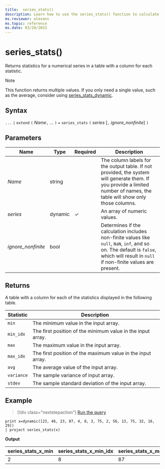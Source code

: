 ```yaml
---
title:  series_stats()
description: Learn how to use the series_stats() function to calculate the statistics for a numerical series using multiple columns.
ms.reviewer: alexans
ms.topic: reference
ms.date: 03/29/2023
---
```

# series_stats()

Returns statistics for a numerical series in a table with a column for each statistic.

> [!NOTE]
> This function returns multiple values. If you only need a single value, such as the average, consider using [series_stats_dynamic](./series-stats-dynamicfunction.md).

## Syntax

`...` `|` `extend` `(` *Name*`,` ... `)` `=` `series_stats` `(` *series* [`,` *ignore_nonfinite*] `)`

## Parameters

| Name | Type | Required | Description |
|--|--|--|--|
| *Name* | string | | The column labels for the output table. If not provided, the system will generate them. If you provide a limited number of names, the table will show only those columns.|
| *series* | dynamic | &check; | An array of numeric values.|
| *ignore_nonfinite* | bool | | Determines if the calculation includes non-finite values like `null`, `NaN`, `inf`, and so on. The default is `false`, which will result in `null` if non-finite values are present.|

## Returns

A table with a column for each of the statistics displayed in the following table.

|Statistic | Description|
|--|--|
| `min` | The minimum value in the input array.|
| `min_idx`| The first position of the minimum value in the input array.|
| `max` | The maximum value in the input array.|
| `max_idx`| The first position of the maximum value in the input array.|
| `avg`| The average value of the input array.|
| `variance` | The sample variance of input array.|
| `stdev`| The sample standard deviation of the input array.|

## Example

> [!div class="nextstepaction"]
> <a href="https://dataexplorer.azure.com/clusters/help/databases/Samples?query=H4sIAAAAAAAAAysoyswrUaiwTanMS8zNTNaINjLWUTAx01EA0RbmQDaQ0lEAcsxNgYI6CqZAOUMo1xjINwSptYzVVOCqUSgoys9KTS5RKE4tykwtji8uSSwp1qjQBADbRN1SZAAAAA==" target="_blank">Run the query</a>

```kusto
print x=dynamic([23, 46, 23, 87, 4, 8, 3, 75, 2, 56, 13, 75, 32, 16, 29]) 
| project series_stats(x)
```

**Output**

|series_stats_x_min|series_stats_x_min_idx|series_stats_x_max|series_stats_x_max_idx|series_stats_x_avg|series_stats_x_stdev|series_stats_x_variance|
|---|---|---|---|---|---|---|
|2|8|87|3|32.8|28.5036338535483|812.457142857143|
